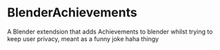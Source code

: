 # BlenderAchievements
A Blender extendsion that adds Achievements to blender whilst trying to keep user privacy, meant as a funny joke haha thingy
